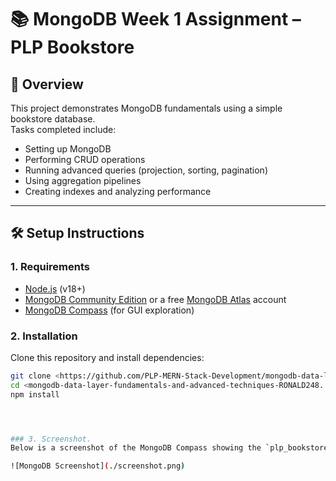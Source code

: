 # 📚 MongoDB Week 1 Assignment – PLP Bookstore

## 🚀 Overview
This project demonstrates MongoDB fundamentals using a simple bookstore database.  
Tasks completed include:
- Setting up MongoDB
- Performing CRUD operations
- Running advanced queries (projection, sorting, pagination)
- Using aggregation pipelines
- Creating indexes and analyzing performance

---

## 🛠️ Setup Instructions

### 1. Requirements
- [Node.js](https://nodejs.org/) (v18+)
- [MongoDB Community Edition](https://www.mongodb.com/try/download/community) or a free [MongoDB Atlas](https://www.mongodb.com/cloud/atlas) account
- [MongoDB Compass](https://www.mongodb.com/products/compass) (for GUI exploration)

### 2. Installation
Clone this repository and install dependencies:
```bash
git clone <https://github.com/PLP-MERN-Stack-Development/mongodb-data-layer-fundamentals-and-advanced-techniques-RONALD248.git >
cd <mongodb-data-layer-fundamentals-and-advanced-techniques-RONALD248. >
npm install




### 3. Screenshot.
Below is a screenshot of the MongoDB Compass showing the `plp_bookstore` database with the `books` collection:

![MongoDB Screenshot](./screenshot.png)

